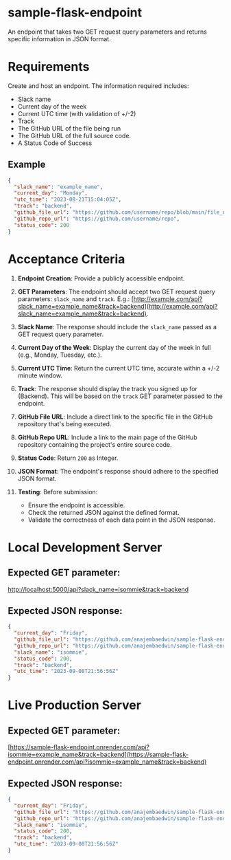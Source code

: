 # sample-flask-endpoint
An endpoint that takes two GET request query parameters and returns specific information in JSON format.

# Requirements
Create and host an endpoint.
The information required includes:

- Slack name
- Current day of the week
- Current UTC time (with validation of +/-2)
- Track
- The GitHub URL of the file being run
- The GitHub URL of the full source code.
- A Status Code of Success

## Example

```json
{
  "slack_name": "example_name",
  "current_day": "Monday",
  "utc_time": "2023-08-21T15:04:05Z",
  "track": "backend",
  "github_file_url": "https://github.com/username/repo/blob/main/file_name.ext",
  "github_repo_url": "https://github.com/username/repo",
  "status_code": 200
}
```

# Acceptance Criteria
1. **Endpoint Creation**:
   Provide a publicly accessible endpoint.

2. **GET Parameters**:
   The endpoint should accept two GET request query parameters: `slack_name` and `track`.
   E.g.: [http://example.com/api?slack_name=example_name&track=backend](http://example.com/api?slack_name=example_name&track=backend).

3. **Slack Name**:
   The response should include the `slack_name` passed as a GET request query parameter.

4. **Current Day of the Week**:
   Display the current day of the week in full (e.g., Monday, Tuesday, etc.).

5. **Current UTC Time**:
   Return the current UTC time, accurate within a +/-2 minute window.

6. **Track**:
   The response should display the track you signed up for (Backend). This will be based on the `track` GET parameter passed to the endpoint.

7. **GitHub File URL**:
   Include a direct link to the specific file in the GitHub repository that's being executed.

8. **GitHub Repo URL**:
   Include a link to the main page of the GitHub repository containing the project's entire source code.

9. **Status Code**:
   Return `200` as Integer.

10. **JSON Format**:
    The endpoint's response should adhere to the specified JSON format.

11. **Testing**:
    Before submission:
    - Ensure the endpoint is accessible.
    - Check the returned JSON against the defined format.
    - Validate the correctness of each data point in the JSON response.

# Local Development Server
## Expected GET parameter:

[http://localhost:5000/api?slack_name=isommie&track=backend](http://localhost:5000/api?slack_name=isommie&track=backend)

## Expected JSON response:

```json
{
  "current_day": "Friday",
  "github_file_url": "https://github.com/anajembaedwin/sample-flask-endpoint/blob/main/app.py",
  "github_repo_url": "https://github.com/anajembaedwin/sample-flask-endpoint",
  "slack_name": "isommie",
  "status_code": 200,
  "track": "backend",
  "utc_time": "2023-09-08T21:56:56Z"
}
```

# Live Production Server
## Expected GET parameter:

[https://sample-flask-endpoint.onrender.com/api?isommie=example_name&track=backend](https://sample-flask-endpoint.onrender.com/api?isommie=example_name&track=backend)

## Expected JSON response:

```json
{
  "current_day": "Friday",
  "github_file_url": "https://github.com/anajembaedwin/sample-flask-endpoint/blob/main/app.py",
  "github_repo_url": "https://github.com/anajembaedwin/sample-flask-endpoint",
  "slack_name": "isommie",
  "status_code": 200,
  "track": "backend",
  "utc_time": "2023-09-08T21:56:56Z"
}
```